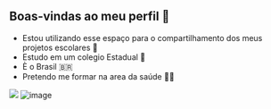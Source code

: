 ## Boas-vindas ao meu perfil 💙


- Estou utilizando esse espaço para o compartilhamento dos meus projetos escolares 🏫
- Estudo em um colegio Estadual 🥇
- È o Brasil 🇧🇷
- Pretendo me formar na area da saúde 👩‍⚕️

![](![image](https://github.com/user-attachments/assets/eecb03ae-c9c4-4185-9a68-2723ccde00e9))
![image](https://github.com/user-attachments/assets/eecb03ae-c9c4-4185-9a68-2723ccde00e9)


